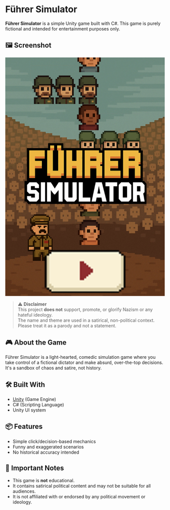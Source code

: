# Führer Simulator

**Führer Simulator** is a simple Unity game built with C#. This game is purely fictional and intended for entertainment purposes only.

## 🖼️ Screenshot

![Führer Simulator Screenshot](fuhrer-simulator-screenshot.png)

> ⚠️ **Disclaimer**  
> This project **does not** support, promote, or glorify Nazism or any hateful ideology.  
> The name and theme are used in a satirical, non-political context. Please treat it as a parody and not a statement.

## 🎮 About the Game

Führer Simulator is a light-hearted, comedic simulation game where you take control of a fictional dictator and make absurd, over-the-top decisions. It's a sandbox of chaos and satire, not history.

## 🛠️ Built With

- [Unity](https://unity.com/) (Game Engine)
- C# (Scripting Language)
- Unity UI system

## 📦 Features

- Simple click/decision-based mechanics
- Funny and exaggerated scenarios
- No historical accuracy intended

## 🚫 Important Notes

- This game is **not** educational.
- It contains satirical political content and may not be suitable for all audiences.
- It is not affiliated with or endorsed by any political movement or ideology.